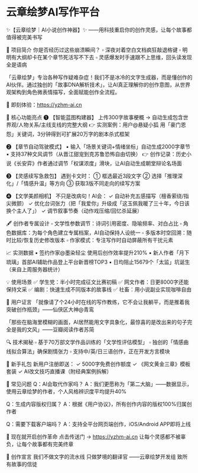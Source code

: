 # 云章绘梦AI写作平台

✨【云章绘梦｜AI小说创作神器】✨
——用科技重启你的创作灵感，让每个故事都值得被完美书写

📖 项目简介
你是否经历过这些崩溃瞬间？
▫️ 深夜对着空白文档疯狂敲退格键
▫️ 明明有大纲却卡在某个章节死活写不下去
▫️ 灵感爆发时手速跟不上思维，回头读发现全是语病

「云章绘梦」专治各种写作疑难杂症！我们不是冰冷的文字生成器，而是懂创作的AI伙伴。通过独创的「故事DNA解析技术」，让AI真正理解你的创作意图，从世界观架构到角色微表情描写，全面赋能创作全流程。

🚀 即刻体验：https://yzhm-ai.cn

🎯 核心功能亮点
❶ 【智能蓝图构建器】
上传300字故事梗概 → 自动生成包含世界观/人物关系/主线支线的完整大纲
👉 实测案例：用户@悬疑小狐 用「豪门恩怨」关键词，3分钟得到可扩展20万字的剧本杀式框架

❷ 【章节自动驾驶模式】
▪️ 输入「场景关键词+情绪坐标」自动生成2000字章节
▪️ 支持37种文风调节（从晋江甜宠到克苏鲁恐怖自由切换）
👉 创作记录：历史小说《长安弈》作者通过调节「权谋浓度」滑块，让AI自动生成朝堂辩论名场面

❸ 【灵感续写急救包】
遇到卡文时：
① 框选最近3段文字 ② 选择「推理深化」/「情感升温」等方向 ③ 获取3版不同走向的续写方案

❹ 【文学美颜相机】
不只是改病句！AI会：
✓ 自动补充五感描写（檀香萦绕/指尖微颤）
✓ 优化台词张力（把「我爱你」升级成「这玉佩我暖了三十年，今日该换个主人了」）
✓ 调节叙事节奏（动作戏压缩/回忆杀延展）

🖋️ 创作者专属设计
▫️ 文学性参数调节：诗词引用密度、隐喻频率、对白占比
▫️ 角色数据库：为每个角色建立专属档案，AI自动保持人设统一
▫️ 多版本时空回溯：随时比较/恢复历史修改版本
▫️ 作家模式：专注写作时自动屏蔽所有干扰元素

📈 实测数据
▪️ 签约作家@墨染轻尘 使用后创作效率提升210%
▪️ 新人作者「月下琉璃」首部AI辅助作品登上平台新晋榜TOP3
▪️ 日均阻止15679个「太监」坑诞生（来自上周服务器统计）

💡 使用场景
✅ 学生党：半小时完成征文比赛初稿
✅ 网文作者：日更8000字还能保持文采
✅ 编剧：快速生成不同版本的故事线
✅ 社畜：用小说副业实现咖啡自由

📜 用户证言
「就像请了个24小时在线的写作教练，它不会让我躺平，而是推着我突破创作瓶颈」——仙侠区大神@青鸾

「那些在脑海里模糊的画面，AI居然能用文字具象化，最惊喜的是改出来的句子完全是我的文风」——豆瓣阅读作者苏简

🔍 技术揭秘
▫️ 基于70万部文学作品训练的「文学性评估模型」
▫️ 独创的「情感曲线拟合算法」确保剧情张力
▫️ 支持中/英/日三语创作，正在开发方言模块

🎁 新手礼包
新用户注册即送：
✓ 5000字免费创作额度
✓ 《网文黄金三章》模板套装
✓ AI改文技巧直播课（附经典案例拆解）

📌 常见问题
Q：AI会取代作家吗？
A：我们更愿称为「第二大脑」——数据显示，使用云章绘梦的作者，个人风格辨识度平均提升40%

Q：生成内容版权归属？
A：根据《用户协议》，所有创作内容的版权100%归属创作者

Q：需要下载客户端吗？
A：支持全平台网页端创作，iOS/Android APP即将上线

🌟 现在就开启创作革命
点击传送门 → https://yzhm-ai.cn
让每个灵感都不被辜负，让每个故事都有完美终章

📣 创作宣言
我们不做文字的流水线
只做梦境的翻译官
——云章绘梦开发组 致所有故事的信徒
